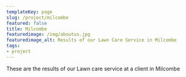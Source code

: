 ```yaml
---
templateKey: page
slug: /project/milcombe
featured: false
title: Milcombe
featuredimage: /img/aboutus.jpg
featuredimage_alt: Results of our Lawn Care Service in Milcombe
tags:
- project
---
```

These are the results of our Lawn care service at a client in Milcombe


